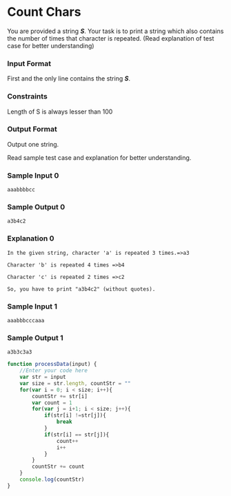 # Count Chars

You are provided a string ***S***. Your task is to print a string which also contains the number of times that character is repeated. (Read explanation of test case for better understanding)

### Input Format

First and the only line contains the string ***S***.

### Constraints

Length of S is always lesser than 100

### Output Format

Output one string.

Read sample test case and explanation for better understanding.

### Sample Input 0
```
aaabbbbcc
```
### Sample Output 0
```
a3b4c2
```
### Explanation 0
```
In the given string, character 'a' is repeated 3 times.=>a3

Character 'b' is repeated 4 times =>b4

Character 'c' is repeated 2 times =>c2

So, you have to print "a3b4c2" (without quotes).
```
### Sample Input 1
```
aaabbbcccaaa
```
### Sample Output 1
```
a3b3c3a3
```
```javascript
function processData(input) {
    //Enter your code here
    var str = input
    var size = str.length, countStr = ""
    for(var i = 0; i < size; i++){
        countStr += str[i]
        var count = 1
        for(var j = i+1; i < size; j++){
            if(str[i] !=str[j]){
                break
            }
            if(str[i] == str[j]){
                count++
                i++
            }
        }
        countStr += count 
    }
    console.log(countStr) 
}  
```
